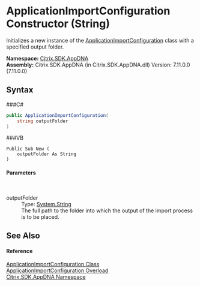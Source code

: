 # ApplicationImportConfiguration Constructor (String)
 

Initializes a new instance of the <a href="T_Citrix_SDK_AppDNA_ApplicationImportConfiguration">ApplicationImportConfiguration</a> class with a specified output folder.

**Namespace:**&nbsp;<a href="N_Citrix_SDK_AppDNA">Citrix.SDK.AppDNA</a><br />**Assembly:**&nbsp;Citrix.SDK.AppDNA (in Citrix.SDK.AppDNA.dll) Version: 7.11.0.0 (7.11.0.0)

## Syntax

###C#
```csharp
public ApplicationImportConfiguration(
	string outputFolder
)
```

###VB
```vbnet
Public Sub New ( 
	outputFolder As String
)
```


#### Parameters
&nbsp;<dl><dt>outputFolder</dt><dd>Type: <a href="http://msdn2.microsoft.com/en-us/library/s1wwdcbf" target="_blank">System.String</a><br />The full path to the folder into which the output of the import process is to be placed.</dd></dl>

## See Also


#### Reference
<a href="T_Citrix_SDK_AppDNA_ApplicationImportConfiguration">ApplicationImportConfiguration Class</a><br /><a href="Overload_Citrix_SDK_AppDNA_ApplicationImportConfiguration__ctor">ApplicationImportConfiguration Overload</a><br /><a href="N_Citrix_SDK_AppDNA">Citrix.SDK.AppDNA Namespace</a><br />